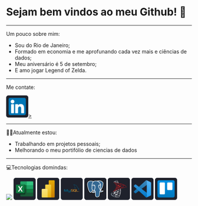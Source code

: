 # Sejam bem vindos ao meu Github! 👋
---

Um pouco sobre mim:

- Sou do Rio de Janeiro;
- Formado em economia e me aprofunando cada vez mais e ciências de dados;
- Meu aniversário é 5 de setembro;
- E amo jogar Legend of Zelda.
---
Me contate:
<div id="badges">
  <a href = "https://www.linkedin.com/in/pedro-molter?lipi=urn%3Ali%3Apage%3Ad_flagship3_profile_view_base_contact_details%3Bvx8UdzGgSBqG8rgGS1RgEg%3D%3D">
  <img <img alt="LinkedIn" height="60" width="60" src="https://github.com/gui-bus/TechIcons/blob/main/Dark/LinkedIn.svg">>
  </a>
</div>

---

👨‍💻Atualmente estou:
- Trabalhando em projetos pessoais;
- Melhorando o meu portifólio de ciencias de dados
---

💻Tecnologias domindas:

<div>
<img src="https://icongr.am/devicon/python-original.svg?size=60&color=currentColor">
<img alt="Excel" height="60" width="60" src="https://github.com/gui-bus/TechIcons/blob/main/Dark/Excel.svg">
<img alt="Power BI" height="60" width="60" src="https://github.com/gui-bus/TechIcons/blob/main/Dark/Power BI.svg">
<img alt="MySQL" height="60" width="60" src="https://github.com/gui-bus/TechIcons/blob/main/Dark/MySQL.svg">
<img alt="Postgresql" height="60" width="60" src="https://github.com/gui-bus/TechIcons/blob/main/Dark/Postgresql.svg">
<img alt="SQL Server" height="60" width="60" src="https://github.com/gui-bus/TechIcons/blob/main/Dark/SQL Server.svg">
<img alt="VSCode" height="60" width="60" src="https://github.com/gui-bus/TechIcons/blob/main/Dark/VSCode.svg">
<img alt="Trello" height="60" width="60" src="https://github.com/gui-bus/TechIcons/blob/main/Dark/Trello.svg">

</div>

